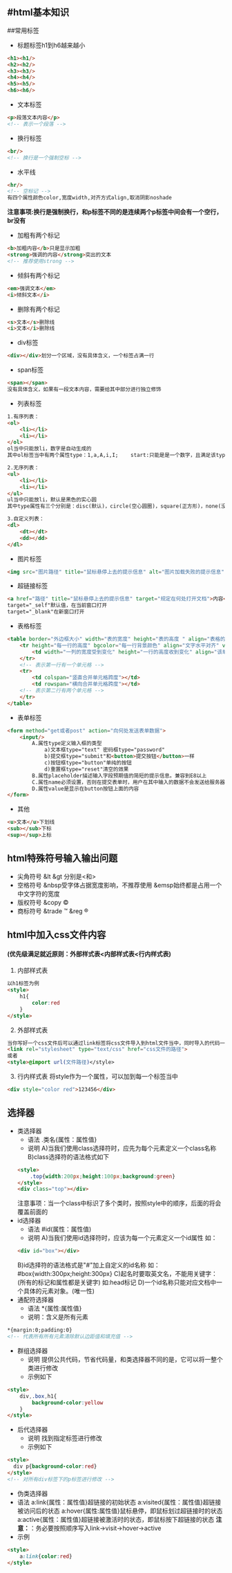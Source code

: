 #html基本知识
---
##常用标签
* 标题标签h1到h6越来越小
```html
<h1><h1/>
<h2><h2/>
<h3><h3/>
<h4><h4/>
<h5><h5/>
<h6><h6/>
```
* 文本标签
```html
<p>段落文本内容</p>
<!-- 表示一个段落 -->
```
* 换行标签
```html
<br/>
<!-- 换行是一个强制空标 -->
```
* 水平线
```html
<hr/>
<!-- 空标记 -->
有四个属性颜色color,宽度width,对齐方式align,取消阴影noshade
```
**注意事项:换行是强制换行，和p标签不同的是连续两个p标签中间会有一个空行，br没有**
* 加粗有两个标记
```html
<b>加粗内容</b>只是显示加粗
<strong>强调的内容</strong>突出的文本
<!-- 推荐使用strong -->
```
* 倾斜有两个标记
```html
<em>强调文本</em>
<i>倾斜文本</i>
```
* 删除有两个标记
```html
<s>文本</s>删除线
<i>文本</i>删除线
```
- div标签
```html
<div></div>划分一个区域，没有具体含义，一个标签占满一行
```
- span标签
```html
<span></span>
没有具体含义，如果有一段文本内容，需要给其中部分进行独立修饰
```
- 列表标签
```html
1.有序列表：
<ol>
    <li></li>
    <li></li>
</ol>
ol当中只能放li，数字是自动生成的
其中ol标签当中有两个属性type：1,a,A,i,I;    start:只能是是一个数字，且满足该type下的进制，如type="a" start="27"，得到的有序序号将会是aa开始

2.无序列表：
<ul>
    <li></li>
    <li></li>
</ul>
ul当中只能放li，默认是黑色的实心圆
其中type属性有三个分别是：disc(默认)，circle(空心圆圈)，square(正方形)，none(没有任何)

3.自定义列表：
<dl>
    <dt></dt>
    <dd></dd>
</dl>
```
- 图片标签
```html
<img src="图片路径" title="鼠标悬停上去的提示信息" alt="图片加载失败的提示信息" width="" height=""/>其中src是必须，如果宽度和高度任选其一，则图片将会自动按原比例缩放
```
- 超链接标签
```html
<a href="路径" title="鼠标悬停上去的提示信息" target="规定在何处打开文档">内容</a>
target="_self"默认值，在当前窗口打开
target="_blank"在新窗口打开
```
- 表格标签
```html
<table border="外边框大小" width="表的宽度" height="表的高度 " align="表格的位置" bordercolor="表格颜色" bgcolor="背景颜色" cellspacing="单元格之间的间距" cellpadding="单元格和内容的空隙">
    <tr height="每一行的高度" bgcolor="每一行背景颜色" align="文字水平对齐" valign="文字垂直对齐top/middle/bottom">
        <td width="一列的宽度受到变化" height="一行的高度收到变化" align="该单元格文字水平对齐" valign="该单元格文字垂直对齐" bgcolor="每一单元格背景颜色"></td>
    </tr>
    <!-- 表示第一行有一个单元格 -->
    <tr>
        <td colspan="竖直合并单元格跨度"></td>
        <td rowspan="横向合并单元格跨度"></td>
    <!-- 表示第二行有两个单元格 -->
    </tr>
</table>
```
- 表单标签
```html
<form method="get或者post" action="向何处发送表单数据">
    <input/>
        A.属性type定义输入框的类型
            a)文本框type="text" 密码框type="password"
            b)提交框type="submit"和<button>提交按钮</button>一样
            c)按钮框type="button"单纯的按钮
            d)重置框type="reset"清空的效果
        B.属性placeholder描述输入字段预期值的简短的提示信息。兼容到E8以上
        C.属性name必须设置，否则在提交表单时，用户在其中输入的数据不会发送给服务器(显示在网址当中的内容)
        D.属性value是显示在button按钮上面的内容
</form>
```
* 其他
```html
<u>文本</u>下划线
<sub></sub>下标
<sup></sup>上标
```
## html特殊符号输入输出问题
- 尖角符号
&lt &gt
分别是<和>
- 空格符号
&nbsp受字体占据宽度影响，不推荐使用
&emsp始终都是占用一个中文字符的宽度
- 版权符号
&copy  ©
- 商标符号
&trade  ™
&reg  ®
## html中加入css文件内容
#### (优先级满足就近原则：外部样式表<内部样式表<行内样式表)
1. 内部样式表
```html
以h1标签为例
<style>
    h1{
        color:red
    }
</style>
```
2. 外部样式表
```html
当你写好一个css文件后可以通过link标签将css文件导入到html文件当中，同时导入的代码一般放在head标签当中
<link rel="stylesheet" type="text/css" href="css文件的路径">
或者
<style>@import url(文件路径)</style>
```
3. 行内样式表
将style作为一个属性，可以加到每一个标签当中
```html
<div style="color red">123456</div>
```
## 选择器
- 类选择器
  - 语法
  .类名{属性：属性值}
  - 说明
  A)当我们使用class选择符时，应先为每个元素定义一个class名称
  B)class选择符的语法格式如下
  ```html
  <style>
      .top{width:200px;height:100px;background:green}
  </style>
  <div class="top"></div>
  ```
  注意事项：当一个class中标识了多个类时，按照style中的顺序，后面的将会覆盖前面的
- id选择器
  - 语法
   #id(属性：属性值)
  - 说明
  A)当我们使用id选择符时，应该为每一个元素定义一个id属性
  如：
  ```html
  <div id="box"></div>
  ```
  B)id选择符的语法格式是"#"加上自定义的id名称
  如：#box{width:300px;height:300px}
  C)起名时要取英文名，不能用关键字：(所有的标记和属性都是关键字)
  如:head标记
  D)一个id名称只能对应文档中一个具体的元素对象。(唯一性)
- 通配符选择器
  - 语法
  *{属性:属性值}
  - 说明：含义是所有元素
```html
*{margin:0;padding:0}
<!-- 代表所有所有元素清除默认边距值和填充值 -->
```
- 群组选择器
  - 说明
  提供公共代码，节省代码量，和类选择器不同的是，它可以将一整个类进行修改
  - 示例如下
```html
<style>
    div,.box,h1{
        background-color:yellow
    }
</style>
```
- 后代选择器
  - 说明
  找到指定标签进行修改
  - 示例如下
```html
<style>
  div p{background-color:red}
</style>
<!-- 对所有div标签下的p标签进行修改 -->
```
- 伪类选择器
 - 语法
a:link{属性：属性值}超链接的初始状态
a:visited{属性：属性值}超链接被访问后的状态
a:hover{属性:属性值}鼠标悬停，即鼠标划过超链接时的状态
a:active{属性：属性值}超链接被激活时的状态，即鼠标按下超链接的状态
**注意：**：务必要按照顺序写入link->visit->hover->active
 - 示例
```html
<style>
    a:link{color:red}
</style>
```